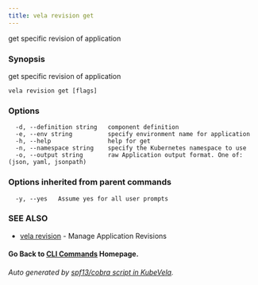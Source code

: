 ```yaml
---
title: vela revision get
---
```


get specific revision of application

### Synopsis

get specific revision of application

```
vela revision get [flags]
```

### Options

```
  -d, --definition string   component definition
  -e, --env string          specify environment name for application
  -h, --help                help for get
  -n, --namespace string    specify the Kubernetes namespace to use
  -o, --output string       raw Application output format. One of: (json, yaml, jsonpath)
```

### Options inherited from parent commands

```
  -y, --yes   Assume yes for all user prompts
```

### SEE ALSO

* [vela revision](vela_revision)	 - Manage Application Revisions

#### Go Back to [CLI Commands](vela) Homepage.


###### Auto generated by [spf13/cobra script in KubeVela](https://github.com/kubevela/kubevela/tree/master/hack/docgen).
